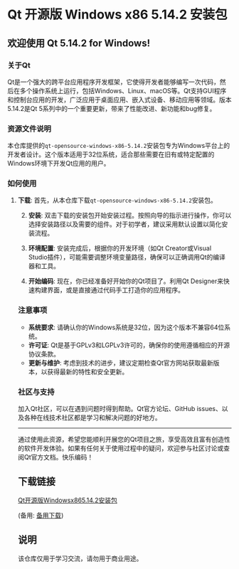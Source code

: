 # Qt 开源版 Windows x86 5.14.2 安装包

## 欢迎使用 Qt 5.14.2 for Windows!

### 关于Qt

Qt是一个强大的跨平台应用程序开发框架，它使得开发者能够编写一次代码，然后在多个操作系统上运行，包括Windows、Linux、macOS等。Qt支持GUI程序和控制台应用的开发，广泛应用于桌面应用、嵌入式设备、移动应用等领域。版本5.14.2是Qt 5系列中的一个重要更新，带来了性能改进、新功能和bug修复。

### 资源文件说明

本仓库提供的`qt-opensource-windows-x86-5.14.2`安装包专为Windows平台上的开发者设计。这个版本适用于32位系统，适合那些需要在旧有或特定配置的Windows环境下开发Qt应用的用户。

### 如何使用

1. **下载**: 首先，从本仓库下载`qt-opensource-windows-x86-5.14.2`安装包。

   2. **安装**: 双击下载的安装包开始安装过程。按照向导的指示进行操作，你可以选择安装路径以及需要的组件。对于初学者，建议采用默认设置以简化安装流程。

   3. **环境配置**: 安装完成后，根据你的开发环境（如Qt Creator或Visual Studio插件），可能需要调整环境变量路径，确保可以正确调用Qt的编译器和工具。

   4. **开始编码**: 现在，你已经准备好开始你的Qt项目了。利用Qt Designer来快速构建界面，或是直接通过代码手工打造你的应用程序。

   ### 注意事项

   - **系统要求**: 请确认你的Windows系统是32位，因为这个版本不兼容64位系统。
   - **许可证**: Qt是基于GPLv3和LGPLv3许可的，确保你的使用遵循相应的开源协议条款。
   - **更新与维护**: 考虑到技术的进步，建议定期检查Qt官方网站获取最新版本，以获得最新的特性和安全更新。

   ### 社区与支持

   加入Qt社区，可以在遇到问题时得到帮助。Qt官方论坛、GitHub issues、以及各种在线技术社区都是学习和解决问题的好地方。

   ---

   通过使用此资源，希望您能顺利开展您的Qt项目之旅，享受高效且富有创造性的软件开发体验。如果有任何关于使用过程中的疑问，欢迎参与社区讨论或查阅Qt官方文档。快乐编码！

   ## 下载链接
   [Qt开源版Windowsx865.14.2安装包](https://pan.quark.cn/s/8e3b2d18aaca) 

   (备用: [备用下载](https://pan.baidu.com/s/1g8tXT9bTMjEDizZr-sQpVQ?pwd=bsc4))

   ## 说明

   该仓库仅用于学习交流，请勿用于商业用途。
